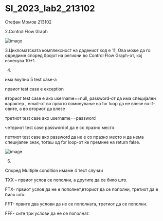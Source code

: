 # SI_2023_lab2_213102

Стефан Мрмов 213102

2.Control Flow Graph

![image](https://github.com/StefanMrmov/SI_2023_lab2_213102/assets/126726164/81e082e8-9a93-4f77-b40b-63aa6e0b1dd5)

3.Цикломатската комплексност на дадениот код е 11, Ова може да го одредиме според бројот на региони во Control Flow Graph-от, кој изнесува 10+1.

4.
има вкупно 5 test case-a

првиот test case е exception

вториот test case е ако username==null, password-от да има специјален карактер , email-от во првото поминување на for loop да не влезе во if-овите, а во вториот да влезе

третиот test case ако username==password

четвриот test case passwordot да е со празно место

петтиот test case ако password да не е со празно место и да нема специјален знак, тогаш од for loop-от  ќе премине на return false.

![image](https://github.com/StefanMrmov/SI_2023_lab2_213102/assets/126726164/7165fc82-db91-481f-8fc8-2c838a51c675)

5.
Според Multiple condition имаме 4 тест случаи

TXX – првиот услов се пополни, а другите да се било што.

FTX- првиот услов да не е пополнет,вториот да се пополни, третиот да е било што

FFT- првите два услови да не се пополната, третиот да се пополни.

FFF- сите три услови да не се пополнат.
